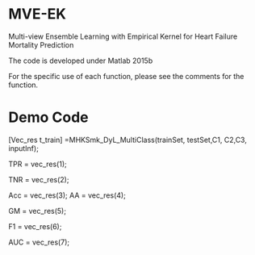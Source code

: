 # MVE-EK
Multi-view Ensemble Learning with Empirical Kernel for Heart Failure Mortality Prediction

The code is developed under Matlab 2015b

For the specific use of each function, please see the comments for the function.

# Demo Code

[Vec_res t_train] =MHKSmk_DyL_MultiClass(trainSet, testSet,C1, C2,C3, inputInf); 

TPR = vec_res(1);

TNR = vec_res(2);

Acc = vec_res(3); AA = vec_res(4);

GM = vec_res(5);

F1 = vec_res(6);

AUC = vec_res(7);
